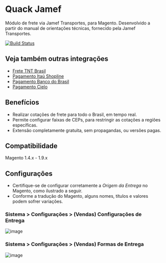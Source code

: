 # Quack Jamef
Módulo de frete via Jamef Transportes, para Magento.
Desenvolvido a partir do manual de orientações técnicas, fornecido pela Jamef Transportes.

[![Build Status](https://travis-ci.org/rafaelpatro/Quack_Jamef.svg?style=flat)](https://travis-ci.org/rafaelpatro/Quack_Jamef)

## Veja também outras integrações
 - [Frete TNT Brasil](https://github.com/rafaelpatro/Quack_TntBrasil)
 - [Pagamento Itaú Shopline](https://github.com/rafaelpatro/Quack_Itau)
 - [Pagamento Banco do Brasil](https://github.com/rafaelpatro/Quack_BB)
 - [Pagamento Cielo](https://github.com/rafaelpatro/Quack_Cielo)

## Benefícios
 - Realizar cotações de frete para todo o Brasil, em tempo real.
 - Permite configurar faixas de CEPs, para restringir as cotações a regiões específicas.
 - Extensão completamente gratuita, sem propagandas, ou versões pagas.

## Compatibilidade
Magento 1.4.x - 1.9.x

## Configurações
 - Certifique-se de configurar corretamente a _Origem da Entrega_ no Magento, como ilustrado a seguir.
 - Conforme a tradução do Magento, alguns nomes, títulos e valores podem sofrer variações.

### Sistema > Configurações > (Vendas) Configurações de Entrega
![image](https://user-images.githubusercontent.com/13813964/35649416-25909194-06c0-11e8-9c62-9d95a88d2fe8.png)

### Sistema > Configurações > (Vendas) Formas de Entrega
![image](https://user-images.githubusercontent.com/13813964/35649192-6aab6d68-06bf-11e8-9362-da12de981180.png)
